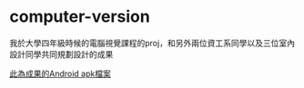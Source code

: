 # computer-version
我於大學四年級時候的電腦視覺課程的proj，和另外兩位資工系同學以及三位室內設計同學共同規劃設計的成果

[此為成果的Android apk檔案](https://drive.google.com/file/d/1hl1_cdzp2hSNl9OpQSgPyZW_3xYJbUQd/view?usp=sharing)
